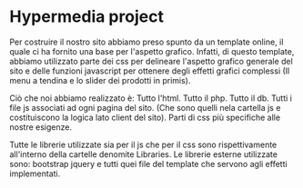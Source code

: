 # Hypermedia project
Per costruire il nostro sito abbiamo preso spunto da un template online, il quale ci ha fornito una base per l'aspetto grafico. Infatti, di questo template, abbiamo utilizzato parte dei css per delineare l'aspetto grafico generale del sito e delle funzioni javascript per ottenere degli effetti grafici complessi (Il menu a tendina e lo slider dei prodotti in primis).

Ciò che noi abbiamo realizzato è:
Tutto l'html.
Tutto il php.
Tutto il db.
Tutti i file js associati ad ogni pagina del sito. (Che sono quelli nela cartella js e costituiscono la logica lato client del sito).
Parti di css più specifiche alle nostre esigenze.

Tutte le librerie utilizzate sia per il js che per il css sono rispettivamente all'interno della cartelle denomite Libraries.
Le librerie esterne utilizzate sono: bootstrap jquery e tutti quei file del template che servono agli effetti implementati.
